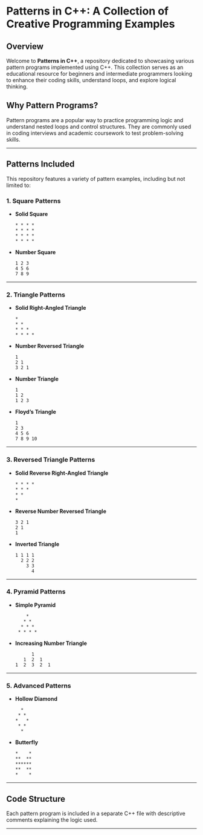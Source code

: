 # Patterns in C++: A Collection of Creative Programming Examples

## Overview
Welcome to **Patterns in C++**, a repository dedicated to showcasing various pattern programs implemented using C++. This collection serves as an educational resource for beginners and intermediate programmers looking to enhance their coding skills, understand loops, and explore logical thinking.

## Why Pattern Programs?
Pattern programs are a popular way to practice programming logic and understand nested loops and control structures. They are commonly used in coding interviews and academic coursework to test problem-solving skills.

---

## Patterns Included
This repository features a variety of pattern examples, including but not limited to:

### 1. **Square Patterns**
   - **Solid Square**
     ```
     * * * *
     * * * *
     * * * *
     * * * *
     ```

   - **Number Square** 
     ```
     1 2 3
     4 5 6
     7 8 9
     ```

---

### 2. **Triangle Patterns**
   - **Solid Right-Angled Triangle**
     ```
     *
     * *
     * * *
     * * * *
     ```
     
   - **Number Reversed Triangle** 
     ```
     1
     2 1
     3 2 1
     ```

   - **Number Triangle** 
     ```
     1
     1 2
     1 2 3
     ```

   - **Floyd’s Triangle**
     ```
     1
     2 3
     4 5 6
     7 8 9 10
     ```
         
---

### 3. **Reversed Triangle Patterns**

   - **Solid Reverse Right-Angled Triangle** 
     ```
     * * * *
     * * *
     * *
     *
     ```

   - **Reverse Number Reversed Triangle** 
     ```
     3 2 1
     2 1
     1
     ```

   - **Inverted Triangle** 
     ```
     1 1 1 1
       2 2 2
         3 3
           4
     ```
     
---

### 4. **Pyramid Patterns**

   - **Simple Pyramid** 
     ```
         *
        * *
       * * *
      * * * *
     ```

   - **Increasing Number Triangle**
     ```
           1
        1  2  1
     1  2  3  2  1
     ```
     
---
     
### 5. **Advanced Patterns**

   - **Hollow Diamond**
     ```
       *  
      * * 
     *   *
      * * 
       *  
     ```

   - **Butterfly**
     ```
     *    *
     **  **
     ******
     **  **
     *    *
     ```
     
---

## Code Structure
Each pattern program is included in a separate C++ file with descriptive comments explaining the logic used. 

---
